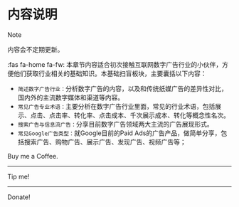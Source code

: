 # 内容说明

> [!NOTE]
>
> 内容会不定期更新。

:fas fa-home fa-fw: 本章节内容适合初次接触互联网数字广告行业的小伙伴，方便他们获取行业相关的基础知识。本基础扫盲板块，主要囊括以下内容：

- `简述数字广告行业：`分析数字广告的内容，以及和传统纸媒广告的差异性对比，国内外的主流数字媒体和渠道等内容。
- `常见广告专业术语：`主要分析在数字广告行业里面，常见的行业术语，包括展示、点击、点击率、转化率、点击成本、千次展示成本、转化等概念性名次。
- `搜索广告与信息流广告：`分享目前数字广告领域两大主流的广告展现形式。
- `常见Google广告类型：`就Google目前的Paid Ads的广告产品，做简单分享，包括搜索广告、购物广告、展示广告、发现广告、视频广告等；



<!-- ko-fi :id=<id> :color=<color> -->    

Buy me a Coffee.

<!-- ko-fi -->

<hr>

<!-- ko-fi :id=<id> :color=<color> -->    

Tip me!

<!-- ko-fi -->

<hr>

<!-- ko-fi :id=<id> :color=<color> -->    

Donate!

<!-- ko-fi -->